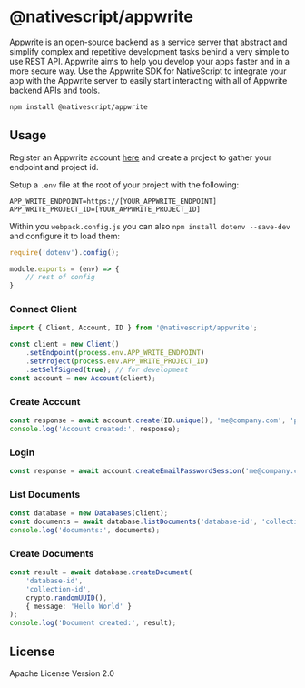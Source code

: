 # @nativescript/appwrite

Appwrite is an open-source backend as a service server that abstract and simplify complex and repetitive development tasks behind a very simple to use REST API. Appwrite aims to help you develop your apps faster and in a more secure way. Use the Appwrite SDK for NativeScript to integrate your app with the Appwrite server to easily start interacting with all of Appwrite backend APIs and tools.

```bash
npm install @nativescript/appwrite
```

## Usage

Register an Appwrite account [here](https://appwrite.io/) and create a project to gather your endpoint and project id.

Setup a `.env` file at the root of your project with the following:

```base
APP_WRITE_ENDPOINT=https://[YOUR_APPWRITE_ENDPOINT]
APP_WRITE_PROJECT_ID=[YOUR_APPWRITE_PROJECT_ID]
```

Within you `webpack.config.js` you can also `npm install dotenv --save-dev` and configure it to load them:

```js
require('dotenv').config();

module.exports = (env) => {
    // rest of config
}
```

### Connect Client

```ts
import { Client, Account, ID } from '@nativescript/appwrite';

const client = new Client()
    .setEndpoint(process.env.APP_WRITE_ENDPOINT)
    .setProject(process.env.APP_WRITE_PROJECT_ID)
    .setSelfSigned(true); // for development
const account = new Account(client);
```

### Create Account

```ts
const response = await account.create(ID.unique(), 'me@company.com', 'password');
console.log('Account created:', response);
```

### Login

```ts
const response = await account.createEmailPasswordSession('me@company.com', 'password');console.log('Logged in:', response);
```

### List Documents

```ts
const database = new Databases(client);
const documents = await database.listDocuments('database-id', 'collection-id');
console.log('documents:', documents);
```

### Create Documents

```ts
const result = await database.createDocument(
    'database-id', 
    'collection-id',
    crypto.randomUUID(),
    { message: 'Hello World' }
);
console.log('Document created:', result);
```


## License

Apache License Version 2.0
